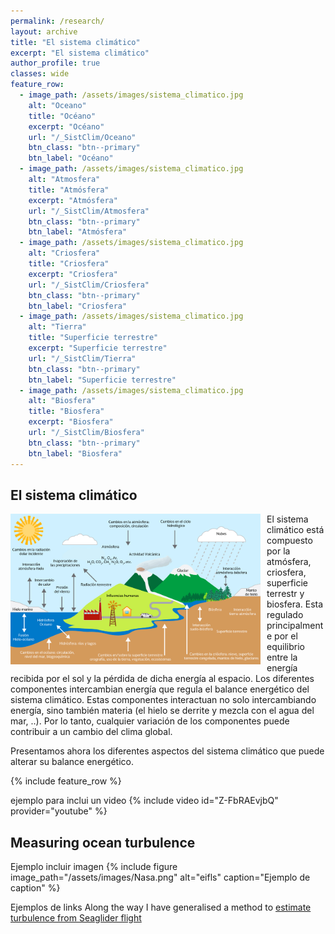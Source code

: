 ```yaml
---
permalink: /research/
layout: archive
title: "El sistema climático"
excerpt: "El sistema climático"
author_profile: true 
classes: wide  
feature_row:
  - image_path: /assets/images/sistema_climatico.jpg
    alt: "Oceano"
    title: "Océano"
    excerpt: "Océano"
    url: "/_SistClim/Oceano"
    btn_class: "btn--primary"
    btn_label: "Océano"
  - image_path: /assets/images/sistema_climatico.jpg
    alt: "Atmosfera"
    title: "Atmósfera"
    excerpt: "Atmósfera"
    url: "/_SistClim/Atmosfera"
    btn_class: "btn--primary"
    btn_label: "Atmósfera"    
  - image_path: /assets/images/sistema_climatico.jpg
    alt: "Criosfera"
    title: "Criosfera"
    excerpt: "Criosfera"
    url: "/_SistClim/Criosfera"
    btn_class: "btn--primary"
    btn_label: "Criosfera"
  - image_path: /assets/images/sistema_climatico.jpg
    alt: "Tierra"
    title: "Superficie terrestre"
    excerpt: "Superficie terrestre"
    url: "/_SistClim/Tierra"
    btn_class: "btn--primary"
    btn_label: "Superficie terrestre"
  - image_path: /assets/images/sistema_climatico.jpg
    alt: "Biosfera"
    title: "Biosfera"
    excerpt: "Biosfera"
    url: "/_SistClim/Biosfera"
    btn_class: "btn--primary"
    btn_label: "Biosfera"    
---
```



<h2>El sistema climático</h2>

<img src="/assets/images/sistema_climatico.jpg" 
     alt="sist_clim"  
     width="400"
     style="float: left; margin-right: 10px;" />

El sistema climático está compuesto por la atmósfera, criosfera, superficie terrestr y biosfera. Esta regulado principalmente por el equilibrio entre la energía recibida por el sol y la pérdida de dicha energía al espacio. Los diferentes componentes intercambian energía que regula el balance energético del sistema climático. Estas componentes interactuan no solo intercambiando energía, sino también materia (el hielo se derrite y mezcla con el agua del mar, ..). Por lo tanto, cualquier variación de los componentes puede contribuir a un cambio del clima global. 

Presentamos ahora los diferentes aspectos del sistema climático que puede alterar su balance energético. 


{% include feature_row %}


ejemplo para inclui un video
{% include video id="Z-FbRAEvjbQ" provider="youtube" %}

<h2>Measuring ocean turbulence</h2>

Ejemplo incluir imagen
{% include figure image_path="/assets/images/Nasa.png" alt="eifls" caption="Ejemplo de caption" %}

Ejemplos de links Along the way I have generalised a method to [estimate turbulence from Seaglider flight](https://doi.org/10.1029/2018GL079966)
